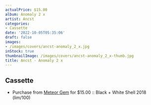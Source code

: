 ```yaml
---
actualPrice: $15.00
album: Anomaly 2 x
artist: Ancst
categories:
- Cassette
date: '2022-10-05T05:35:06'
draft: false
images:
- /images/covers/ancst-anomaly_2_x.jpg
inStock: true
thumbnailImage: /images/covers/ancst-anomaly_2_x-thumb.jpg
title: Ancst - Anomaly 2 x
---
```


## Cassette
* Purchase from [Meteor Gem](https://meteor-gem.com/products/ancst-anomaly-2-x-tape) for $15.00 :: Black + White Shell 2018 (lim/100)
